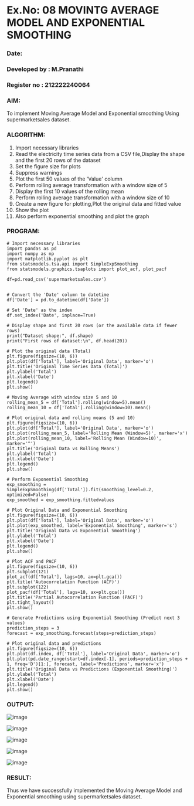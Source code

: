 # Ex.No: 08     MOVINTG AVERAGE MODEL AND EXPONENTIAL SMOOTHING
### Date: 
### Developed by : M.Pranathi
### Register no : 212222240064

### AIM:
To implement Moving Average Model and Exponential smoothing Using supermarketsales dataset.
### ALGORITHM:
1. Import necessary libraries
2. Read the electricity time series data from a CSV file,Display the shape and the first 20 rows of
the dataset
3. Set the figure size for plots
4. Suppress warnings
5. Plot the first 50 values of the 'Value' column
6. Perform rolling average transformation with a window size of 5
7. Display the first 10 values of the rolling mean
8. Perform rolling average transformation with a window size of 10
9. Create a new figure for plotting,Plot the original data and fitted value
10. Show the plot
11. Also perform exponential smoothing and plot the graph
### PROGRAM:
```
# Import necessary libraries
import pandas as pd
import numpy as np
import matplotlib.pyplot as plt
from statsmodels.tsa.api import SimpleExpSmoothing
from statsmodels.graphics.tsaplots import plot_acf, plot_pacf

df=pd.read_csv('supermarketsales.csv')


# Convert the 'Date' column to datetime
df['Date'] = pd.to_datetime(df['Date'])

# Set 'Date' as the index
df.set_index('Date', inplace=True)

# Display shape and first 20 rows (or the available data if fewer rows)
print("Dataset shape:", df.shape)
print("First rows of dataset:\n", df.head(20))

# Plot the original data (Total)
plt.figure(figsize=(10, 6))
plt.plot(df['Total'], label='Original Data', marker='o')
plt.title('Original Time Series Data (Total)')
plt.ylabel('Total')
plt.xlabel('Date')
plt.legend()
plt.show()

# Moving Average with window size 5 and 10
rolling_mean_5 = df['Total'].rolling(window=5).mean()
rolling_mean_10 = df['Total'].rolling(window=10).mean()

# Plot original data and rolling means (5 and 10)
plt.figure(figsize=(10, 6))
plt.plot(df['Total'], label='Original Data', marker='o')
plt.plot(rolling_mean_5, label='Rolling Mean (Window=5)', marker='x')
plt.plot(rolling_mean_10, label='Rolling Mean (Window=10)', marker='^')
plt.title('Original Data vs Rolling Means')
plt.ylabel('Total')
plt.xlabel('Date')
plt.legend()
plt.show()

# Perform Exponential Smoothing
exp_smoothing = SimpleExpSmoothing(df['Total']).fit(smoothing_level=0.2, optimized=False)
exp_smoothed = exp_smoothing.fittedvalues

# Plot Original Data and Exponential Smoothing
plt.figure(figsize=(10, 6))
plt.plot(df['Total'], label='Original Data', marker='o')
plt.plot(exp_smoothed, label='Exponential Smoothing', marker='s')
plt.title('Original Data vs Exponential Smoothing')
plt.ylabel('Total')
plt.xlabel('Date')
plt.legend()
plt.show()

# Plot ACF and PACF
plt.figure(figsize=(10, 6))
plt.subplot(121)
plot_acf(df['Total'], lags=10, ax=plt.gca())
plt.title('Autocorrelation Function (ACF)')
plt.subplot(122)
plot_pacf(df['Total'], lags=10, ax=plt.gca())
plt.title('Partial Autocorrelation Function (PACF)')
plt.tight_layout()
plt.show()

# Generate Predictions using Exponential Smoothing (Predict next 3 values)
prediction_steps = 3
forecast = exp_smoothing.forecast(steps=prediction_steps)

# Plot original data and predictions
plt.figure(figsize=(10, 6))
plt.plot(df.index, df['Total'], label='Original Data', marker='o')
plt.plot(pd.date_range(start=df.index[-1], periods=prediction_steps + 1, freq='D')[1:], forecast, label='Predictions', marker='x')
plt.title('Original Data vs Predictions (Exponential Smoothing)')
plt.ylabel('Total')
plt.xlabel('Date')
plt.legend()
plt.show()
```

### OUTPUT:

![image](https://github.com/user-attachments/assets/65e75ec0-683f-4835-a354-8b6f202b082d)

![image](https://github.com/user-attachments/assets/b06061de-e7ec-4d09-a9a0-815265247ddc)

![image](https://github.com/user-attachments/assets/4df0a643-80af-482f-b2eb-842a39227cff)

![image](https://github.com/user-attachments/assets/91a3e011-a4e6-4ebc-8097-1efe2135a193)


![image](https://github.com/user-attachments/assets/dd424e0b-5736-4281-a8a0-91d35d3ae529)



### RESULT:
Thus we have successfully implemented the Moving Average Model and Exponential smoothing using supermarketsales dataset.
